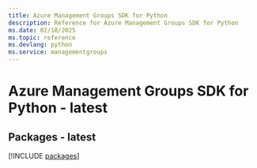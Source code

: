 ```yaml
---
title: Azure Management Groups SDK for Python
description: Reference for Azure Management Groups SDK for Python
ms.date: 02/18/2025
ms.topic: reference
ms.devlang: python
ms.service: managementgroups
---
```

# Azure Management Groups SDK for Python - latest
## Packages - latest
[!INCLUDE [packages](management-groups-index.md)]